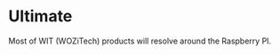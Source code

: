
<!-- TITLE: wit-pi -->
<!-- SUBTITLE: The WIT trailblazer -->

# Ultimate
Most of WIT (WOZiTech) products will resolve around the Raspberry PI.
